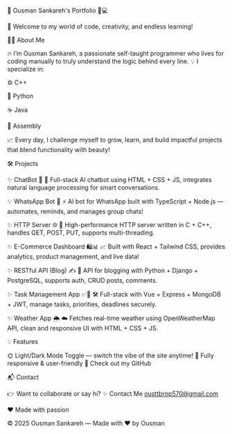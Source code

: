 🌟 Ousman Sankareh's Portfolio 🚀💻

👋 Welcome to my world of code, creativity, and endless learning!

👨‍💻 About Me

🔥 I’m Ousman Sankareh, a passionate self-taught programmer who lives for coding manually to truly understand the logic behind every line.
💡 I specialize in:

⚙️ C++

🐍 Python

☕ Java

🧠 Assembly


📈 Every day, I challenge myself to grow, learn, and build impactful projects that blend functionality with beauty!



🛠️ Projects

✨ ChatBot 🤖
💬 Full-stack AI chatbot using HTML + CSS + JS, integrates natural language processing for smart conversations.

✨ WhatsApp Bot 📱
⚡ AI bot for WhatsApp built with TypeScript + Node.js — automates, reminds, and manages group chats!

✨ HTTP Server 🌐
🚀 High-performance HTTP server written in C + C++, handles GET, POST, PUT, supports multi-threading.

✨ E-Commerce Dashboard 🛍️📊
📈 Built with React + Tailwind CSS, provides analytics, product management, and live data!

✨ RESTful API (Blog) ✍️
📌 API for blogging with Python + Django + PostgreSQL, supports auth, CRUD posts, comments.

✨ Task Management App ✅📅
🛠️ Full-stack with Vue + Express + MongoDB + JWT, manage tasks, priorities, deadlines securely.

✨ Weather App 🌦️
☁️ Fetches real-time weather using OpenWeatherMap API, clean and responsive UI with HTML + CSS + JS.


💡 Features

🌞 Light/Dark Mode Toggle — switch the vibe of the site anytime!
🖤 Fully responsive & user-friendly
🔗 Check out my GitHub


📬 Contact

👉 Want to collaborate or say hi?
✨ Contact Me
ousttbrnp570@gmail.com

❤️ Made with passion

© 2025 Ousman Sankareh — Made with ❤️ by Ousman
